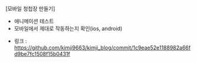 [모바일 청첩장 만들기]
- 애니메이션 테스트
- 모바일에서 제대로 작동하는지 확인(ios, android)

* 링크 : https://github.com/kimji9663/kimji_blog/commit/1c9eae52e1188982a66fd9be7fc1508f15b0431f
